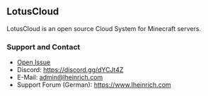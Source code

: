 ## LotusCloud

LotusCloud is an open source Cloud System for Minecraft servers.

### Support and Contact
- <a href="https://github.com/NexusByte/LotusCloud/issues">Open Issue</a>
- Discord: https://discord.gg/dYCJt4Z
- E-Mail: admin@lheinrich.com
- Support Forum (German): https://www.lheinrich.com
